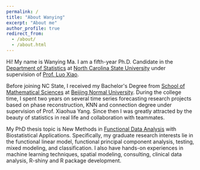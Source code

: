 ```yaml
---
permalink: /
title: "About Wanying"
excerpt: "About me"
author_profile: true
redirect_from: 
  - /about/
  - /about.html
---
```


Hi! My name is Wanying Ma. I am a fifth-year Ph.D. Candidate in the [Department of Statistics](https://www.stat.ncsu.edu) at [North Carolina State University](https://www.ncsu.edu/) under supervision of [Prof. Luo Xiao](https://www.stat.ncsu.edu/people/xiao/). 

Before joining NC State, I received my Bachelor's Degree from [School of Mathematical Sciences](http://math.english.bnu.edu.cn/) at [Beijing Normal University](http://english.bnu.edu.cn/). During the college time, I spent two years on several time series forecasting research projects based on phase reconstruction, KNN and connection degree under supervision of Prof. Xiaohua Yang. Since then I was greatly attracted by the beauty of statistics in real life and collaboration with teammates.

My PhD thesis topic is New Methods in [Functional Data Analysis](https://functionaldata.wordpress.ncsu.edu/)  with Biostatistical Applications. Specifically, my graduate research interests lie in the functional linear model, functional principal component analysis, testing, mixed modeling, and classification. I also have hands-on experiences in machine learning techniques, spatial modeling, consulting, clinical data analysis, R-shiny and R package development.